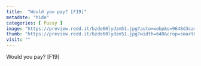 ```yaml
---
title:  "Would you pay? [F19]"
metadate: "hide"
categories: [ Pussy ]
image: "https://preview.redd.it/bzde60lydzm51.jpg?auto=webp&s=9648d3ca478c7df8e50521967bb777603798787a"
thumb: "https://preview.redd.it/bzde60lydzm51.jpg?width=640&crop=smart&auto=webp&s=b67a7fe53ff42f555ab34945fac4cbf4f1c96b97"
visit: ""
---
```

Would you pay? [F19]
